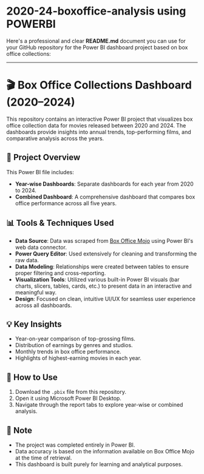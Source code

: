 # 2020-24-boxoffice-analysis using POWERBI
Here's a professional and clear **README.md** document you can use for your GitHub repository for the Power BI dashboard project based on box office collections:

---

# 🎬 Box Office Collections Dashboard (2020–2024)

This repository contains an interactive Power BI project that visualizes box office collection data for movies released between 2020 and 2024. The dashboards provide insights into annual trends, top-performing films, and comparative analysis across the years.

## 📁 Project Overview

This Power BI file includes:
- **Year-wise Dashboards**: Separate dashboards for each year from 2020 to 2024.
- **Combined Dashboard**: A comprehensive dashboard that compares box office performance across all five years.

## 📊 Tools & Techniques Used

- **Data Source**: Data was scraped from [Box Office Mojo](https://www.boxofficemojo.com/) using Power BI's web data connector.
- **Power Query Editor**: Used extensively for cleaning and transforming the raw data.
- **Data Modeling**: Relationships were created between tables to ensure proper filtering and cross-reporting.
- **Visualization Tools**: Utilized various built-in Power BI visuals (bar charts, slicers, tables, cards, etc.) to present data in an interactive and meaningful way.
- **Design**: Focused on clean, intuitive UI/UX for seamless user experience across all dashboards.

## 💡 Key Insights

- Year-on-year comparison of top-grossing films.
- Distribution of earnings by genres and studios.
- Monthly trends in box office performance.
- Highlights of highest-earning movies in each year.

## 🔧 How to Use

1. Download the `.pbix` file from this repository.
2. Open it using Microsoft Power BI Desktop.
3. Navigate through the report tabs to explore year-wise or combined analysis.

## 📌 Note

- The project was completed entirely in Power BI.
- Data accuracy is based on the information available on Box Office Mojo at the time of retrieval.
- This dashboard is built purely for learning and analytical purposes.

